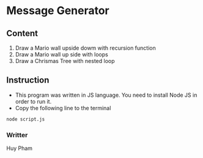 # Message Generator

## Content

1. Draw a Mario wall upside dowm with recursion function
2. Draw a Mario wall up side with loops
3. Draw a Chrismas Tree with nested loop

## Instruction

* This program was written in JS language. You need to install Node JS in order to run it. 
* Copy the following line to the terminal
```bash
node script.js
```

### Writter 
Huy Pham